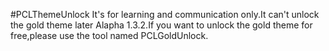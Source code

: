 #PCLThemeUnlock
It's for learning and communication only.It can't unlock the gold theme later Alapha 1.3.2.If you want to unlock the gold theme for free,please use the tool named PCLGoldUnlock.

